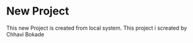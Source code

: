 # New Project

This new Project is created from local system.
This project i screated by Chhavi Bokade